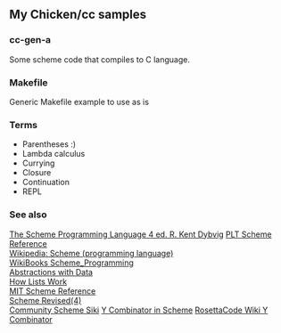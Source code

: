 My Chicken/cc samples
---------------------

### cc-gen-a 
Some scheme code that compiles to C language.

### Makefile
Generic Makefile example to use as is

### Terms
* Parentheses :)
* Lambda calculus
* Currying
* Closure
* Continuation
* REPL

### See also
[The Scheme Programming Language 4 ed. R. Kent Dybvig](http://www.scheme.com/tspl4/)
[PLT Scheme Reference](http://download.plt-scheme.org/doc/html/reference/pairs.html)  
[Wikipedia: Scheme (programming language)](http://en.wikipedia.org/wiki/Scheme_%28programming_language%29)  
[WikiBooks Scheme_Programming](http://en.wikibooks.org/wiki/Scheme_Programming)  
[Abstractions with Data](http://en.wikibooks.org/wiki/Scheme_Programming/Abstractions_with_Data)  
[How Lists Work](http://www.soe.ucsc.edu/classes/cmps112/Spring03/languages/scheme/SchemeTutorialB.html)  
[MIT Scheme Reference](http://www.cse.iitb.ac.in/~as/mit-scheme/scheme.html)  
[Scheme Revised(4)](http://www.cs.cmu.edu/afs/cs/project/ai-repository/ai/html/r4rs/r4rs_toc.html)  
[Community Scheme Siki](http://community.schemewiki.org/)
[Y Combinator in Scheme](http://www.ece.uc.edu/~franco/C511/html/Scheme/ycomb.html)
[RosettaCode Wiki Y Combinator](http://rosettacode.org/wiki/Y_combinator)

